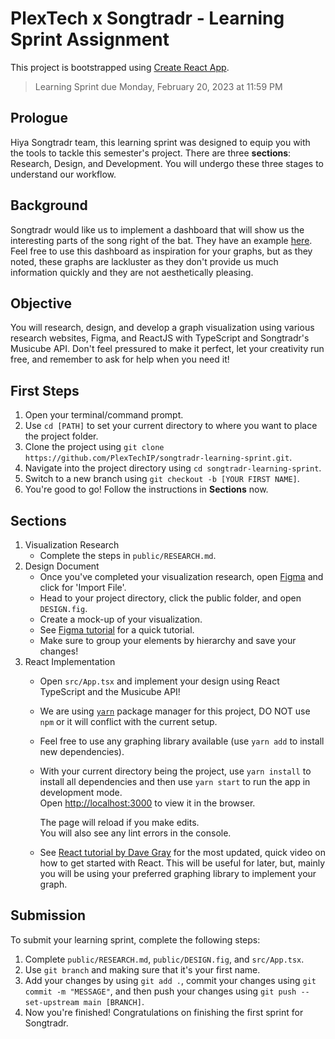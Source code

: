 # PlexTech x Songtradr - Learning Sprint Assignment

This project is bootstrapped using [Create React App](https://facebook.github.io/create-react-app).

> Learning Sprint due Monday, February 20, 2023 at 11:59 PM

## Prologue
Hiya Songtradr team, this learning sprint was designed to equip you with the tools to tackle this semester's project. There are three **sections**: Research, Design, and Development. You will undergo these three stages to understand our workflow. 

## Background
Songtradr would like us to implement a dashboard that will show us the interesting parts of the song right of the bat. They have an example  [here](https://gxus927oui.execute-api.eu-central-1.amazonaws.com/taggram/USUG12103663). Feel free to use this dashboard as inspiration for your graphs, but as they noted, these graphs are lackluster as they don't provide us much information quickly and they are not aesthetically pleasing. 

## Objective
You will research, design, and develop a graph visualization using various research websites, Figma, and ReactJS with TypeScript and Songtradr's Musicube API. Don't feel pressured to make it perfect, let your creativity run free, and remember to ask for help when you need it!

## First Steps
1. Open your terminal/command prompt.
2. Use `cd [PATH]` to set your current directory to where you want to place the project folder.
3. Clone the project using `git clone https://github.com/PlexTechIP/songtradr-learning-sprint.git`.
4. Navigate into the project directory using `cd songtradr-learning-sprint`.
2. Switch to a new branch using `git checkout -b [YOUR FIRST NAME]`.
3. You're good to go! Follow the instructions in **Sections** now.

## Sections
1. Visualization Research
    * Complete the steps in `public/RESEARCH.md`.
2. Design Document
    * Once you've completed your visualization research, open [Figma](https://www.figma.com/downloads/) and click for 'Import File'.
    * Head to your project directory, click the public folder, and open `DESIGN.fig`.
    * Create a mock-up of your visualization.
    * See [Figma tutorial](https://www.youtube.com/watch?v=nZ57MPVbHUg) for a quick tutorial.
    * Make sure to group your elements by hierarchy and save your changes!
3. React Implementation
    * Open `src/App.tsx` and implement your design using React TypeScript and the Musicube API!
    * We are using [`yarn`](https://classic.yarnpkg.com/lang/en/docs/cli/) package manager for this project, DO NOT use `npm` or it will conflict with the current setup.
    * Feel free to use any graphing library available (use `yarn add` to install new dependencies).
    * With your current directory being the project, use `yarn install` to install all dependencies and then use `yarn start` to run the app in development mode. \
      Open [http://localhost:3000](http://localhost:3000) to view it in the browser.

      The page will reload if you make edits.\
      You will also see any lint errors in the console.
    * See [React tutorial by Dave Gray](https://www.youtube.com/watch?v=xTVQZ46wc28) for the most updated, quick video on how to get started with React. This will be useful for later, but, mainly you will be using your preferred graphing library to implement your graph.

## Submission
To submit your learning sprint, complete the following steps:
1. Complete `public/RESEARCH.md`, `public/DESIGN.fig`, and `src/App.tsx`.
2. Use `git branch` and making sure that it's your first name.
3. Add your changes by using `git add .`, commit your changes using `git commit -m "MESSAGE"`, and then push your changes using `git push --set-upstream main [BRANCH]`. 
4. Now you're finished! Congratulations on finishing the first sprint for Songtradr.

<!-- DO NOT EDIT THIS DOCUMENT! -->
